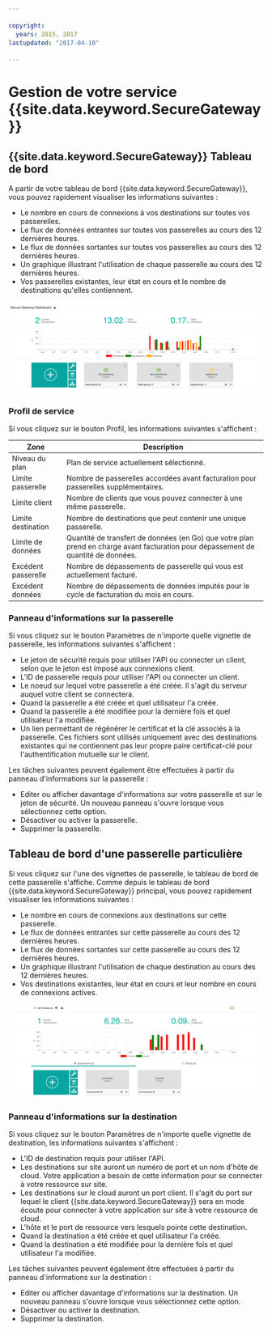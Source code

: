 ```yaml
---

copyright:
  years: 2015, 2017
lastupdated: "2017-04-10"

---
```


# Gestion de votre service {{site.data.keyword.SecureGateway}}

## {{site.data.keyword.SecureGateway}} Tableau de bord
A partir de votre tableau de bord {{site.data.keyword.SecureGateway}}, vous pouvez rapidement visualiser les informations suivantes :

- Le nombre en cours de connexions à vos destinations sur toutes vos passerelles.
- Le flux de données entrantes sur toutes vos passerelles au cours des 12 dernières heures.
- Le flux de données sortantes sur toutes vos passerelles au cours des 12 dernières heures.
- Un graphique illustrant l'utilisation de chaque passerelle au cours des 12 dernières heures.
- Vos passerelles existantes, leur état en cours et le nombre de destinations qu'elles contiennent.

![{{site.data.keyword.SecureGateway}} Tableau de bord avec utilisation](./images/dashboardUsage.png?raw=true "{{site.data.keyword.SecureGateway}} Tableau de bord avec utilisation")

### Profil de service
Si vous cliquez sur le bouton Profil, les informations suivantes s'affichent :

Zone | Description
-- | --
Niveau du plan | Plan de service actuellement sélectionné.
Limite passerelle | Nombre de passerelles accordées avant facturation pour passerelles supplémentaires.
Limite client | Nombre de clients que vous pouvez connecter à une même passerelle.
Limite destination | Nombre de destinations que peut contenir une unique passerelle.
Limite de données | Quantité de transfert de données (en Go) que votre plan prend en charge avant facturation pour dépassement de quantité de données.
Excédent passerelle | Nombre de dépassements de passerelle qui vous est actuellement facturé.
Excédent données | Nombre de dépassements de données imputés pour le cycle de facturation du mois en cours.

### Panneau d'informations sur la passerelle
Si vous cliquez sur le bouton Paramètres de n'importe quelle vignette de passerelle, les informations suivantes s'affichent :

- Le jeton de sécurité requis pour utiliser l'API ou connecter un client, selon que le jeton est imposé aux connexions client.
- L'ID de passerelle requis pour utiliser l'API ou connecter un client.
- Le noeud sur lequel votre passerelle a été créée.  Il s'agit du serveur auquel votre client se connectera.
- Quand la passerelle a été créée et quel utilisateur l'a créée.
- Quand la passerelle a été modifiée pour la dernière fois et quel utilisateur l'a modifiée.
- Un lien permettant de régénérer le certificat et la clé associés à la passerelle.  Ces fichiers sont utilisés uniquement avec des destinations existantes qui ne contiennent pas leur propre paire certificat-clé pour l'authentification mutuelle sur le client.

Les tâches suivantes peuvent également être effectuées à partir du panneau d'informations sur la passerelle :

- Editer ou afficher davantage d'informations sur votre passerelle et sur le jeton de sécurité.  Un nouveau panneau s'ouvre lorsque vous sélectionnez cette option.
- Désactiver ou activer la passerelle.
- Supprimer la passerelle.

## Tableau de bord d'une passerelle particulière
Si vous cliquez sur l'une des vignettes de passerelle, le tableau de bord de cette passerelle s'affiche.  Comme depuis le tableau de bord {{site.data.keyword.SecureGateway}} principal, vous pouvez rapidement visualiser les informations suivantes :

- Le nombre en cours de connexions aux destinations sur cette passerelle.
- Le flux de données entrantes sur cette passerelle au cours des 12 dernières heures.
- Le flux de données sortantes sur cette passerelle au cours des 12 dernières heures.
- Un graphique illustrant l'utilisation de chaque destination au cours des 12 dernières heures.
- Vos destinations existantes, leur état en cours et leur nombre en cours de connexions actives.

![Tableau de bord d'une passerelle particulière](./images/viewGateway.png?raw=true "Tableau de bord d'une passerelle particulière")

### Panneau d'informations sur la destination
Si vous cliquez sur le bouton Paramètres de n'importe quelle vignette de destination, les informations suivantes s'affichent :

- L'ID de destination requis pour utiliser l'API.
- Les destinations sur site auront un numéro de port et un nom d'hôte de cloud. Votre application a besoin de cette information pour se connecter à votre ressource sur site.
- Les destinations sur le cloud auront un port client.  Il s'agit du port sur lequel le client {{site.data.keyword.SecureGateway}} sera en mode écoute pour connecter à votre application sur site à votre ressource de cloud.
- L'hôte et le port de ressource vers lesquels pointe cette destination.
- Quand la destination a été créée et quel utilisateur l'a créée.
- Quand la destination a été modifiée pour la dernière fois et quel utilisateur l'a modifiée.

Les tâches suivantes peuvent également être effectuées à partir du panneau d'informations sur la destination :

- Editer ou afficher davantage d'informations sur la destination.  Un nouveau panneau s'ouvre lorsque vous sélectionnez cette option.
- Désactiver ou activer la destination.
- Supprimer la destination.
